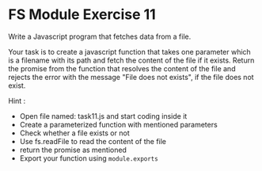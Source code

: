 # FS Module Exercise 11

Write a Javascript program that fetches data from a file.

Your task is to create a javascript function that takes one parameter which is a filename 
with its path and fetch the content of the file if it exists. 
Return the promise from the function that resolves the content of the file and rejects the error with the message
 "File does not exists", if the file does not exist.

Hint :

- Open file named: task11.js and start coding inside it
- Create a parameterized function with mentioned parameters
- Check whether a file exists or not
- Use fs.readFile to read the content of the file
- return the promise as mentioned
- Export your function using `module.exports`
